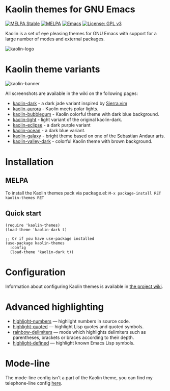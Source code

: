 # Kaolin themes for GNU Emacs
[![MELPA Stable](https://stable.melpa.org/packages/kaolin-themes-badge.svg)](https://stable.melpa.org/#/kaolin-themes)
[![MELPA](https://melpa.org/packages/kaolin-themes-badge.svg)](https://melpa.org/#/kaolin-themes)
[![Emacs](https://img.shields.io/badge/Emacs-25.1%2B-d24b83.svg)](https://www.gnu.org/software/emacs/)
[![License: GPL v3](https://img.shields.io/badge/License-GPL%20v3-green.svg)](http://www.gnu.org/licenses/gpl-3.0)

Kaolin is a set of eye pleasing themes for GNU Emacs with support for a large number of modes and external packages.

![kaolin-logo](https://user-images.githubusercontent.com/9018005/31884317-5715a32c-b7f5-11e7-8dce-0416051f55ce.png)

# Kaolin theme variants

![kaolin-banner](https://user-images.githubusercontent.com/9018005/34557184-08f0707e-f142-11e7-9421-94424b953163.png)

All screenshots are available in the wiki on the following pages:

 * [kaolin-dark](https://github.com/ogdenwebb/emacs-kaolin-themes/wiki/Kaolin-dark-theme) - a dark jade variant inspired by [Sierra.vim](https://github.com/AlessandroYorba/Sierra)
* [kaolin-aurora](https://github.com/ogdenwebb/emacs-kaolin-themes/wiki/Kaolin-aurora-theme) - Kaolin meets polar lights.
* [kaolin-bubblegum](https://github.com/ogdenwebb/emacs-kaolin-themes/wiki/Kaolin-bubblegum-theme) - Kaolin colorful theme with dark blue background.
 * [kaolin-light](https://github.com/ogdenwebb/emacs-kaolin-themes/wiki/Kaolin-light-theme) - light variant of the original kaolin-dark.
 * [kaolin-eclipse](https://github.com/ogdenwebb/emacs-kaolin-themes/wiki/Kaolin-eclipse-theme) - a dark purple variant
* [kaolin-ocean](https://github.com/ogdenwebb/emacs-kaolin-themes/wiki/Kaolin-ocean-theme) - a dark blue variant.
* [kaolin-galaxy](https://github.com/ogdenwebb/emacs-kaolin-themes/wiki/Kaolin-galaxy-theme) - bright theme based on one of the Sebastian Andaur arts.
* [kaolin-valley-dark](https://github.com/ogdenwebb/emacs-kaolin-themes/wiki/Kaolin-valley-dark-theme) - colorful Kaolin theme with brown background.

# Installation
## MELPA
To install the Kaolin themes pack via package.el: `M-x package-install RET kaolin-themes RET`

## Quick start
```emacs-lisp
(require 'kaolin-themes)
(load-theme 'kaolin-dark t)

;; Or if you have use-package installed
(use-package kaolin-themes
  :config
  (load-theme 'kaolin-dark t))
```

# Configuration
Information about configuring Kaolin themes is available in [the project wiki](https://github.com/ogdenwebb/emacs-kaolin-themes/wiki#configuration-example).

# Advanced highlighting

* [highlight-numbers](https://github.com/Fanael/highlight-numbers) — highlight numbers in source code.
* [highlight-quoted](https://github.com/Fanael/highlight-quoted) — highlight Lisp quotes and quoted symbols.
* [rainbow-delimiters](https://github.com/Fanael/rainbow-delimiters) — mode which highlights delimiters such as parentheses, brackets or braces according to their depth.
* [highlight-defined](https://github.com/Fanael/highlight-defined) — highlight known Emacs Lisp symbols.

# Mode-line

The mode-line config isn't a part of the Kaolin theme, you can find my telephone-line config [here](https://github.com/ogdenwebb/elmax/tree/master/modeline).
